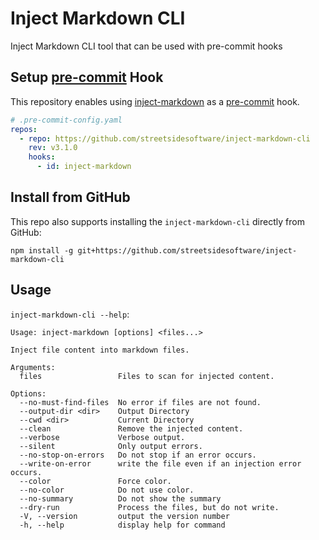 # Inject Markdown CLI

Inject Markdown CLI tool that can be used with pre-commit hooks

## Setup [pre-commit](https://pre-commit.com) Hook

This repository enables using [inject-markdown](https://github.com/streetsidesoftware/inject-markdown) as a [pre-commit](https://pre-commit.com) hook.

<!-- x-release-please-start-version -->

```yaml
# .pre-commit-config.yaml
repos:
  - repo: https://github.com/streetsidesoftware/inject-markdown-cli
    rev: v3.1.0
    hooks:
      - id: inject-markdown
```

<!-- x-release-please-end -->

## Install from GitHub

This repo also supports installing the `inject-markdown-cli` directly from GitHub:

```
npm install -g git+https://github.com/streetsidesoftware/inject-markdown-cli
```

## Usage

`inject-markdown-cli --help`:

<!--- @@inject: static/help.txt --->

```
Usage: inject-markdown [options] <files...>

Inject file content into markdown files.

Arguments:
  files                 Files to scan for injected content.

Options:
  --no-must-find-files  No error if files are not found.
  --output-dir <dir>    Output Directory
  --cwd <dir>           Current Directory
  --clean               Remove the injected content.
  --verbose             Verbose output.
  --silent              Only output errors.
  --no-stop-on-errors   Do not stop if an error occurs.
  --write-on-error      write the file even if an injection error occurs.
  --color               Force color.
  --no-color            Do not use color.
  --no-summary          Do not show the summary
  --dry-run             Process the files, but do not write.
  -V, --version         output the version number
  -h, --help            display help for command
```

<!--- @@inject-end: static/help.txt --->

